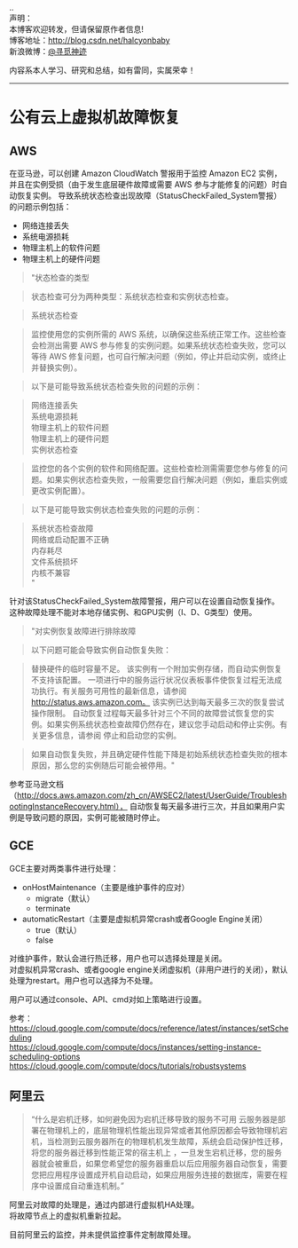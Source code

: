 ..  
声明：   
本博客欢迎转发，但请保留原作者信息!   
博客地址：http://blog.csdn.net/halcyonbaby   
新浪微博：[@寻觅神迹]( www.weibo.com/u/2230330930)

内容系本人学习、研究和总结，如有雷同，实属荣幸！   

-----
# 公有云上虚拟机故障恢复
## AWS  
在亚马逊，可以创建 Amazon CloudWatch 警报用于监控 Amazon EC2 实例，并且在实例受损（由于发生底层硬件故障或需要 AWS 参与才能修复的问题）时自动恢复实例。
导致系统状态检查出现故障（StatusCheckFailed_System警报）的问题示例包括：
+ 网络连接丢失  
+ 系统电源损耗  
+ 物理主机上的软件问题  
+ 物理主机上的硬件问题  

>"状态检查的类型

>状态检查可分为两种类型：系统状态检查和实例状态检查。

>系统状态检查

>监控使用您的实例所需的 AWS 系统，以确保这些系统正常工作。这些检查会检测出需要 AWS 参与修复的实例问题。如果系统状态检查失败，您可以等待 AWS 修复问题，也可自行解决问题（例如，停止并启动实例，或终止并替换实例）。

>以下是可能导致系统状态检查失败的问题的示例：

>网络连接丢失  
系统电源损耗  
物理主机上的软件问题  
物理主机上的硬件问题  
实例状态检查  

>监控您的各个实例的软件和网络配置。这些检查检测需需要您参与修复的问题。如果实例状态检查失败，一般需要您自行解决问题（例如，重启实例或更改实例配置）。

>以下是可能导致实例状态检查失败的问题的示例：

>系统状态检查故障  
网络或启动配置不正确  
内存耗尽  
文件系统损坏  
内核不兼容  
"

针对该StatusCheckFailed_System故障警报，用户可以在设置自动恢复操作。 
这种故障处理不能对本地存储实例、和GPU实例（I、D、G类型）使用。


> "对实例恢复故障进行排除故障

>以下问题可能会导致实例自动恢复失败：

>替换硬件的临时容量不足。
该实例有一个附加实例存储，而自动实例恢复不支持该配置。
一项进行中的服务运行状况仪表板事件使恢复过程无法成功执行。有关服务可用性的最新信息，请参阅 http://status.aws.amazon.com。
该实例已达到每天最多三次的恢复尝试操作限制。
自动恢复过程每天最多针对三个不同的故障尝试恢复您的实例。如果实例系统状态检查故障仍然存在，建议您手动启动和停止实例。有关更多信息，请参阅 停止和启动您的实例。

>如果自动恢复失败，并且确定硬件性能下降是初始系统状态检查失败的根本原因，那么您的实例随后可能会被停用。"

参考亚马逊文档（http://docs.aws.amazon.com/zh_cn/AWSEC2/latest/UserGuide/TroubleshootingInstanceRecovery.html），
自动恢复每天最多进行三次，并且如果用户实例是导致问题的原因，实例可能被随时停止。  

## GCE  
GCE主要对两类事件进行处理：
+ onHostMaintenance（主要是维护事件的应对）  
  +  migrate（默认）
  +  terminate
+ automaticRestart（主要是虚拟机异常crash或者Google Engine关闭）    
  +  true（默认）
  +  false   

对维护事件，默认会进行热迁移，用户也可以选择处理是关闭。  
对虚拟机异常crash、或者google engine关闭虚拟机（非用户进行的关闭），默认处理为restart。用户也可以选择为不处理。 

用户可以通过console、API、cmd对如上策略进行设置。   

参考：   
https://cloud.google.com/compute/docs/reference/latest/instances/setScheduling   
https://cloud.google.com/compute/docs/instances/setting-instance-scheduling-options   
https://cloud.google.com/compute/docs/tutorials/robustsystems

## 阿里云  
>“什么是宕机迁移，如何避免因为宕机迁移导致的服务不可用
云服务器是部署在物理机上的，底层物理机性能出现异常或者其他原因都会导致物理机宕机，当检测到云服务器所在的物理机机发生故障，系统会启动保护性迁移，将您的服务器迁移到性能正常的宿主机上 ，一旦发生宕机迁移，您的服务器就会被重启，如果您希望您的服务器重启以后应用服务器自动恢复，需要您把应用程序设置成开机自动启动，如果应用服务连接的数据库，需要在程序中设置成自动重连机制。”   

阿里云对故障的处理是，通过内部进行虚拟机HA处理。   
将故障节点上的虚拟机重新拉起。  

目前阿里云的监控，并未提供监控事件定制故障处理。   



